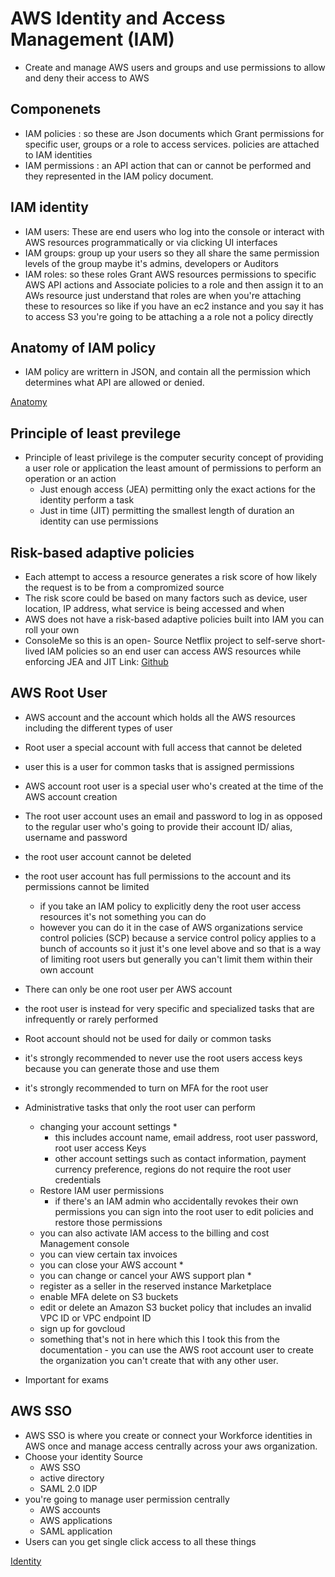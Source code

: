 # AWS Identity and Access Management (IAM)

- Create and manage AWS users and groups and use permissions to allow and deny their access to AWS 


## Componenets

- IAM policies : so these are Json documents which Grant permissions for specific user, groups or a role to access services. policies are attached to IAM identities 
- IAM permissions : an API action that can or cannot be performed and they represented in the IAM policy document.

## IAM identity 

- IAM users: These are end users who log into the console or interact with AWS resources programmatically or via clicking UI interfaces 
- IAM groups: group up your users so they all share the same permission levels of the group maybe it's admins, developers or Auditors 
- IAM roles: so these roles Grant AWS resources permissions to specific AWS API actions and Associate policies to a role and then assign it to an AWs resource just understand that roles are when you're attaching these to resources so like if you have an ec2 instance and you say it has to access S3 you're going to be attaching a a role not a policy directly

## Anatomy of IAM policy

- IAM policy are writtern in JSON, and contain all the permission which determines what API are allowed or denied.

[Anatomy](id2.png)

## Principle of least previlege

- Principle of least privilege is the computer security concept of providing a user role or application the least amount of permissions to perform an operation or an action
	- Just enough access (JEA) permitting only the exact actions for the identity perform a task 
	- Just in time (JIT) permitting the smallest length of duration an identity can use permissions

## Risk-based adaptive policies 

- Each attempt to access a resource generates a risk score of how likely the request is to be from a compromized source 
- The risk score could be based on many factors such as device, user location, IP address, what service is being accessed and when 
- AWS does not have a risk-based adaptive policies built into IAM you can roll your own 
- ConsoleMe so this is an open- Source Netflix project to self-serve short-lived IAM policies so an end user can access AWS resources while enforcing JEA and JIT Link: [Github](https://github.com/Netflix/consoleme)

## AWS Root User

- AWS account and the account which holds all the AWS resources including the different types of user 
- Root user a special account with full access that cannot be deleted 
- user this is a user for common tasks that is assigned permissions

- AWS account root user is a special user who's created at the time of the AWS account creation 
- The root user account uses an email and password to log in as opposed to the regular user who's going to provide their account ID/ alias, username and password 
- the root user account cannot be deleted 
- the root user account has full permissions to the account and its permissions cannot be limited 
	- if you take an IAM policy to explicitly deny the root user access resources it's not something you can do 
	- however you can do it in the case of AWS organizations service control policies (SCP) because a service control policy applies to a bunch of accounts so it just it's one level above and so that is a way of limiting root users but generally you can't limit them within their own account 
- There can only be one root user per AWS account 
- the root user is instead for very specific and specialized tasks that are infrequently or rarely performed 
- Root account should not be used for daily or common tasks 
- it's strongly recommended to never use the root users access keys because you can generate those and use them 
- it's strongly recommended to turn on MFA for the root user 

- Administrative  tasks that only the root user can perform 
	- changing your account settings *
		- this includes account name, email address, root user password, root user access Keys 
		- other account settings such as contact information, payment currency preference, regions do not require the root user credentials 
	- Restore IAM user permissions 
		- if there's an IAM admin who accidentally revokes their own permissions you can sign into the root user to edit policies and restore those permissions 
	- you can also activate IAM access to the billing and cost Management console 
	- you can view certain tax invoices 
	- you can close your AWS account *
	- you can change or cancel your AWS support plan *
	- register as a seller in the reserved instance Marketplace 
	- enable MFA delete on S3 buckets 
	- edit or delete an Amazon S3 bucket policy that includes an invalid VPC ID or VPC endpoint ID 
	- sign up for govcloud 
	- something that's not in here which this I took this from the documentation - you can use the AWS root account user to create the organization you can't create that with any other user.

* Important for exams

## AWS SSO

- AWS SSO is where you create or connect your Workforce identities in AWS once and manage access centrally across your aws organization.
- Choose your identity Source 
	- AWS SSO 
	- active directory 
	- SAML 2.0 IDP 
- you're going to manage user permission centrally 
	- AWS accounts 
	- AWS applications
	- SAML application 
- Users can you get single click access to all these things

[Identity](id3.png)
